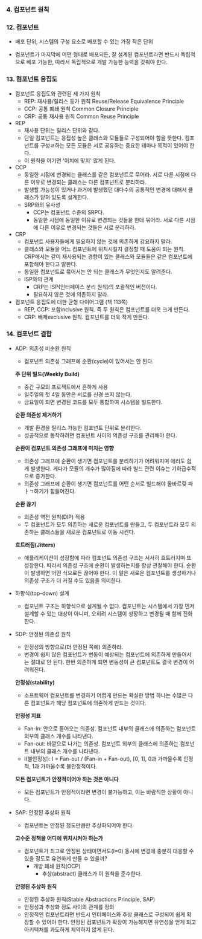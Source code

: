 ### 4. 컴포넌트 원칙

### 12. 컴포넌트

- 배포 단위, 시스템의 구성 요소로 배포할 수 있는 가장 작은 단위

- 컴포넌트가 마지막에 어떤 형태로 배포되든, 잘 설계된 컴포넌트라면 반드시 독립적으로 배포 가능한, 따라서 독립적으로 개발 가능한 능력을 갖춰야 한다.

  

### 13. 컴포넌트 응집도

- 컴포넌트 응집도와 관련된 세 가지 원칙
  - REP: 재사용/릴리스 등가 원칙 Reuse/Release Equivalence Principle
  - CCP: 공통 폐쇄 원칙 Common Closure Principle
  - CRP: 공통 재사용 원칙 Common Reuse Principle
- REP
  - 재사용 단위는 릴리스 단위와 같다.
  - 단일 컴포넌트는 응집성 높은 클래스와 모듈들로 구성되어야 함을 뜻한다. 컴포넌트를 구성ㄹ하는 모든 모듈은 서로 공유하는 중요한 테마나 목적이 있어야 한다.
  - 이 원칙을 어기면 '이치에 맞지' 않게 된다.
- CCP
  - 동일한 시점에 변경되는 클래스를 같은 컴포넌트로 묶어라. 서로 다른 시점에 다른 이유로 변경되는 클래스는 다른 컴포넌트로 분리하라.
  - 발생할 가능성이 있거나 과거에 발생했던 대다수의 공통적인 변경에 대해서 클래스가 닫혀 있도록 설계한다.
  - SRP와의 유사성
    - CCP는 컴포넌트 수준의 SRP다.
    - 동일한 시점에 동일한 이유로 변경되는 것들을 한데 묶어라. 서로 다른 시점에 다른 이유로 변경되는 것들은 서로 분리하라.
- CRP
  - 컴포넌트 사용자들에게 필요하지 않는 것에 의존하게 강요하지 말라.
  - 클래스와 모듈을 어느 컴포넌트에 위치시킬지 결정할 때 도움이 되는 원칙. CRP에서는 같이 재사용되는 경향이 있는 클래스와 모듈들은 같은 컴포넌트에 포함해야 한다고 말한다.
  - 동일한 컴포넌트로 묶어서는 안 되는 클래스가 무엇인지도 알려준다.
  - ISP와의 관계
    - CRP는 ISP(인터페이스 분리 원칙)의 포괄적인 버전이다.
    - 필요하지 않은 것에 의존하지 말라.
- 컴포넌트 응집도에 대한 균형 다이어그램 (책 113쪽)
  - REP, CCP: 포함inclusive 원칙. 즉 두 원칙은 컴포넌트를 더욱 크게 만든다.
  - CRP: 배제exclusive 원칙. 컴포넌트를 더욱 작게 만든다.



### 14. 컴포넌트 결합

- ADP: 의존성 비순환 원칙

  - 컴포넌트 의존성 그래프에 순환(cycle)이 있어서는 안 된다.

  **주 단위 빌드(Weekly Build)**

  - 중간 규모의 프로젝트에서 흔하게 사용
  - 일주일의 첫 4일 동안은 서로를 신경 쓰지 않는다.
  - 금요일이 되면 변경된 코드를 모두 통합하여 시스템을 빌드한다.

  **순환 의존성 제거하기**

  - 개발 환경을 릴리스 가능한 컴포넌트 단위로 분리한다.
  - 성공적으로 동작하려면 컴포넌트 사이의 의존성 구조를 관리해야 한다.

  **순환이 컴포넌트 의존성 그래프에 미치는 영향**

  - 의존성 그래프에 순환이 생기면 컴포넌트를 분리하기가 어려워지며 에러도 쉽게 발생한다. 게다가 모듈의 개수가 많아짐에 따라 빌드 관련 이슈는 기하급수적으로 증가한다.
  - 의존성 그래프에 순환이 생기면 컴포넌트를 어떤 순서로 빌드해야 올바르맂 파ㅏㄱ하기가 힘들어진다.
  
  **순환 끊기**
  
  - 의존성 역전 원칙(DIP) 적용
  - 두 컴포넌트가 모두 의존하는 새로운 컴포넌트를 만들고, 두 컴포넌트라 모두 의존하는 클래스들을 새로운 컴포넌트로 이동 시킨다.
  
  **흐트러짐(Jitters)**
  
  - 애플리케이션이 성장함에 따라 컴포넌트 의존성 구조는 서서히 흐트러지며 또 성장한다. 따라서 의존성 구조에 순환이 발생하는지를 항상 관찰해야 한다. 순환이 발생하면 어떤 식으로든 끊어야 한다. 이 말은 새로운 컴포넌트를 생성하거나 의존성 구조가 더 커질 수도 있음을 의미한다.
  
- 하향식(top-down) 설계

  - 컴포넌트 구조는 하향식으로 설계될 수 없다. 컴포넌트는 시스템에서 가장 먼저 설계할 수 있는 대상이 아니며, 오히려 시스템이 성장하고 변경될 때 함께 진화한다.

- SDP: 안정된 의존성 원칙

  - 안정성의 방향으로(더 안정된 쪽에) 의존하라.
  - 변경이 쉽지 않은 컴포넌트가 변동이 예상되는 컴포넌트에 의존하게 만들어서는 절대로 안 된다. 한번 의존하게 되면 변동성이 큰 컴포넌트도 결국 변경이 어려워진다.

  **안정성(stability)**

  - 소프트웨어 컴포넌트를 변경하기 어렵게 만드는 확실한 방법 하나는 수많은 다른 컴포넌트가 해당 컴포넌트에 의존하게 만드는 것이다.

  **안정성 지표**

  - Fan-in: 안으로 들어오는 의존성. 컴포넌트 내부의 클래스에 의존하는 컴포넌트 외부의 클래스 개수를 나타낸다.
  - Fan-out: 바깥으로 나가는 의존성. 컴포넌트 외부의 클래스에 의존하는 컴포넌트 내부의 클래스 개수를 나타낸다.
  - I(불안정성): I = Fan-out / (Fan-in + Fan-out), [0, 1], 0과 가까울수록 안정적, 1과 가까울수록 불안정적이다.

  **모든 컴포넌트가 안정적이어야 하는 것은 아니다**

  - 모든 컴포넌트가 안정적이라면 변경이 불가능하고, 이는 바람직한 상황이 아니다.

- SAP: 안정된 추상화 원칙

  - 컴포넌트는 안정된 정도만큼만 추상화되어야 한다.

  **고수준 정책을 어디에 위치시켜야 하는가**

  - 컴포넌트가 최고로 안정된 상태이면서도(I=0) 동시에 변경에 충분히 대응할 수 있을 정도로 유연하게 만들 수 있을까?
    - 개방 폐쇄 원칙(OCP)
      - 추상(abstract) 클래스가 이 원칙을 준수한다.

  **안정된 추상화 원칙**

  - 안정된 추상화 원칙(Stable Abstractions Principle, SAP)
  - 안정성과 추상화 정도 사이의 관계를 정의
  - 안정적인 컴포넌트라면 반드시 인터페이스와 추상 클래스로 구성되어 쉽게 확장할 수 있어야 한다. 안정된 컴포넌트가 확장이 가능해지면 유연성을 얻게 되고 아키텍처를 과도하게 제약하지 않게 된다.

  